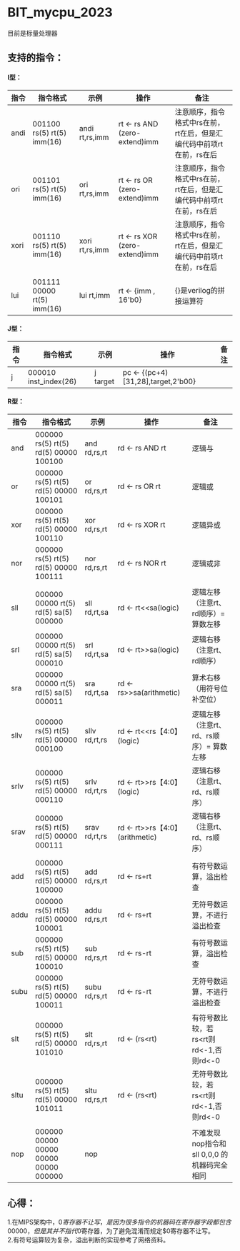 # BIT_mycpu_2023

目前是标量处理器

<h2>支持的指令：</h2>

<h4>I型：</h4>
  
| 指令 | 指令格式 | 示例 | 操作 | 备注 |
| ------ | ------ | ------ | ------ | ------ |
| andi | 001100 rs(5) rt(5) imm(16) | andi rt,rs,imm | rt <- rs AND (zero-extend)imm | 注意顺序，指令格式中rs在前，rt在后，但是汇编代码中前项rt在前，rs在后 |
| ori | 001101 rs(5) rt(5) imm(16) | ori rt,rs,imm | rt <- rs OR (zero-extend)imm | 注意顺序，指令格式中rs在前，rt在后，但是汇编代码中前项rt在前，rs在后 |
| xori | 001110 rs(5) rt(5) imm(16) | xori rt,rs,imm | rt <- rs XOR (zero-extend)imm | 注意顺序，指令格式中rs在前，rt在后，但是汇编代码中前项rt在前，rs在后 |
|  |  |  |  |  |
| lui | 001111 00000 rt(5) imm(16) | lui rt,imm | rt <- {imm , 16'b0} | {}是verilog的拼接运算符 |

<h4>J型：</h4>

| 指令 | 指令格式 | 示例 | 操作 | 备注 |
| ------ | ------ | ------ | ------ | ------ |
| j | 000010 inst_index(26) | j target | pc <- {(pc+4)[31,28],target,2'b00} |  |
  
<h4>R型：</h4>

| 指令 | 指令格式 | 示例 | 操作 | 备注 |
| ------ | ------ | ------ | ------ | ------ |
| and | 000000 rs(5) rt(5) rd(5) 00000 100100 | and rd,rs,rt | rd <- rs AND rt | 逻辑与 |
| or | 000000 rs(5) rt(5) rd(5) 00000 100101 | or rd,rs,rt | rd <- rs OR rt | 逻辑或 |
| xor | 000000 rs(5) rt(5) rd(5) 00000 100110 | xor rd,rs,rt | rd <- rs XOR rt | 逻辑异或 |
| nor | 000000 rs(5) rt(5) rd(5) 00000 100111 | nor rd,rs,rt | rd <- rs NOR rt | 逻辑或非 |
|  |  |  |  |  |
| sll | 000000 00000 rt(5) rd(5) sa(5) 000000 | sll rd,rt,sa | rd <- rt<<sa(logic) | 逻辑左移（注意rt、rd顺序）= 算数左移 |
| srl | 000000 00000 rt(5) rd(5) sa(5) 000010 | srl rd,rt,sa | rd <- rt>>sa(logic) | 逻辑右移（注意rt、rd顺序） |
| sra | 000000 00000 rt(5) rd(5) sa(5) 000011 | sra rd,rt,sa | rd <- rs>>sa(arithmetic) | 算术右移（用符号位补空位） |
| sllv | 000000 rs(5) rt(5) rd(5) 00000 000100 | sllv rd,rt,rs | rd <- rt<<rs【4:0】(logic) | 逻辑左移（注意rt、rd、rs顺序）= 算数左移 |
| srlv | 000000 rs(5) rt(5) rd(5) 00000 000110 | srlv rd,rt,rs | rd <- rt>>rs【4:0】(logic) | 逻辑右移（注意rt、rd、rs顺序） |
| srav | 000000 rs(5) rt(5) rd(5) 00000 000111 | srav rd,rt,rs | rd <- rt>>rs【4:0】(arithmetic) | 逻辑右移（注意rt、rd、rs顺序） |
|  |  |  |  |  |
| add | 000000 rs(5) rt(5) rd(5) 00000 100000 | add rd,rs,rt | rd <- rs+rt | 有符号数运算，溢出检查 |
| addu | 000000 rs(5) rt(5) rd(5) 00000 100001 | addu rd,rs,rt | rd <- rs+rt | 无符号数运算，不进行溢出检查 |
| sub | 000000 rs(5) rt(5) rd(5) 00000 100010 | sub rd,rs,rt | rd <- rs-rt | 有符号数运算，溢出检查 |
| subu | 000000 rs(5) rt(5) rd(5) 00000 100011 | subu rd,rs,rt | rd <- rs-rt | 无符号数运算，不进行溢出检查 |
| slt | 000000 rs(5) rt(5) rd(5) 00000 101010 | slt rd,rs,rt | rd <- (rs<rt) | 有符号数比较，若rs<rt则rd<-1,否则rd<-0 |
| sltu | 000000 rs(5) rt(5) rd(5) 00000 101011 | sltu rd,rs,rt | rd <- (rs<rt) | 无符号数比较，若rs<rt则rd<-1,否则rd<-0 |
|  |  |  |  |  |
| nop | 000000 00000 00000 00000 00000 000000 | nop |  | 不难发现nop指令和sll $0,$0,0 的机器码完全相同 |


<h2>心得：</h2>

1.在MIPS架构中，$0寄存器不让写，是因为很多指令的机器码在寄存器字段都包含00000，但是其并不指代$0寄存器，为了避免混淆而规定$0寄存器不让写。<br />
2.有符号运算较为复杂，溢出判断的实现参考了网络资料。<br />

